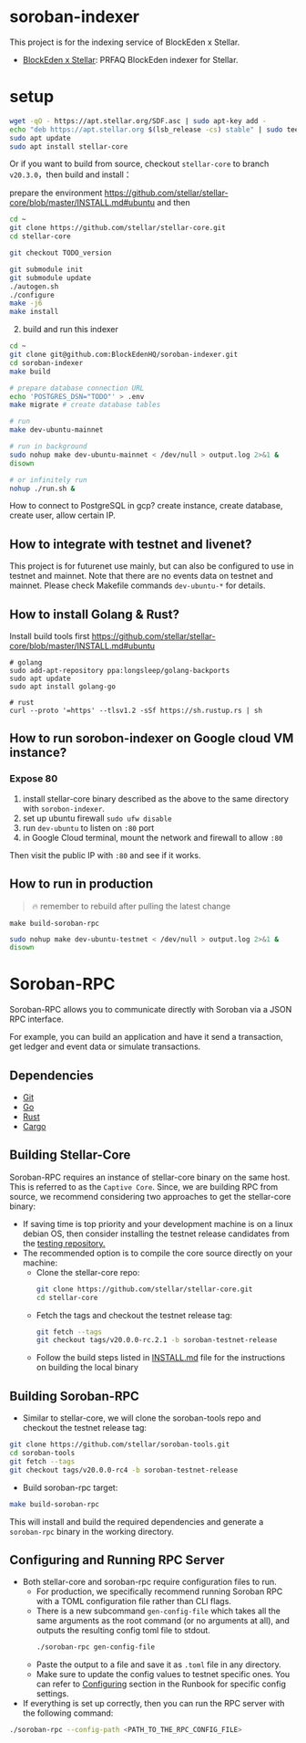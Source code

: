 # soroban-indexer

This project is for the indexing service of BlockEden x Stellar.
- [BlockEden x Stellar](https://docs.google.com/document/d/1hXvILdI2SKhgR3cv_xVVdVevI1U4dEsaYgzeFy0XwpU/edit?pli=1): PRFAQ BlockEden indexer for Stellar.


# setup

```bash
wget -qO - https://apt.stellar.org/SDF.asc | sudo apt-key add -
echo "deb https://apt.stellar.org $(lsb_release -cs) stable" | sudo tee -a /etc/apt/sources.list.d/SDF.list
sudo apt update
sudo apt install stellar-core
```

Or if you want to build from source, checkout `stellar-core` to branch `v20.3.0`，then build and install：

prepare the environment https://github.com/stellar/stellar-core/blob/master/INSTALL.md#ubuntu and then

```bash
cd ~
git clone https://github.com/stellar/stellar-core.git
cd stellar-core

git checkout TODO_version

git submodule init
git submodule update
./autogen.sh
./configure
make -j6 
make install
```



2. build and run this indexer



```bash
cd ~
git clone git@github.com:BlockEdenHQ/soroban-indexer.git
cd soroban-indexer
make build

# prepare database connection URL
echo 'POSTGRES_DSN="TODO"' > .env
make migrate # create database tables

# run
make dev-ubuntu-mainnet

# run in background
sudo nohup make dev-ubuntu-mainnet < /dev/null > output.log 2>&1 &
disown

# or infinitely run
nohup ./run.sh &
```

How to connect to PostgreSQL in gcp? create instance, create database, create user, allow certain IP.

## How to integrate with testnet and livenet?

This project is for futurenet use mainly, but can also be configured to use in testnet and mainnet. Note that there are no events data on testnet and mainnet. Please check Makefile commands `dev-ubuntu-*` for details.

## How to install Golang & Rust?

Install build tools first https://github.com/stellar/stellar-core/blob/master/INSTALL.md#ubuntu

```
# golang
sudo add-apt-repository ppa:longsleep/golang-backports
sudo apt update
sudo apt install golang-go

# rust
curl --proto '=https' --tlsv1.2 -sSf https://sh.rustup.rs | sh
```



## How to run sorobon-indexer on Google cloud VM instance?

### Expose 80

1. install stellar-core binary described as the above to the same directory with `sorobon-indexer`.
2. set up ubuntu firewall `sudo ufw disable `
3. run `dev-ubuntu` to listen on `:80` port
4. in Google Cloud terminal, mount the network and firewall to allow `:80`

Then visit the public IP with `:80` and see if it works.


## How to run in production

> 🔥 remember to rebuild after pulling the latest change


```
make build-soroban-rpc
```


```bash
sudo nohup make dev-ubuntu-testnet < /dev/null > output.log 2>&1 &
disown
```



















# Soroban-RPC

Soroban-RPC allows you to communicate directly with Soroban via a JSON RPC interface.

For example, you can build an application and have it send a transaction, get ledger and event data or simulate transactions.

## Dependencies
- [Git](https://git-scm.com/downloads)
- [Go](https://golang.org/doc/install)
- [Rust](https://www.rust-lang.org/tools/install)
- [Cargo](https://doc.rust-lang.org/cargo/getting-started/installation.html)

## Building Stellar-Core
Soroban-RPC requires an instance of stellar-core binary on the same host. This is referred to as the `Captive Core`.
Since, we are building RPC from source, we recommend considering two approaches to get the stellar-core binary:
- If saving time is top priority and your development machine is on a linux debian OS, then consider installing the
  testnet release candidates from the [testing repository.](https://apt.stellar.org/pool/unstable/s/stellar-core/)
- The recommended option is to compile the core source directly on your machine:
    - Clone the stellar-core repo:
        ```bash
        git clone https://github.com/stellar/stellar-core.git
        cd stellar-core
        ```
    - Fetch the tags and checkout the testnet release tag:
        ```bash
        git fetch --tags
        git checkout tags/v20.0.0-rc.2.1 -b soroban-testnet-release
        ```
    - Follow the build steps listed in [INSTALL.md](https://github.com/stellar/stellar-core/blob/master/INSTALL.md) file for the instructions on building the local binary

## Building Soroban-RPC
- Similar to stellar-core, we will clone the soroban-tools repo and checkout the testnet release tag:
```bash
git clone https://github.com/stellar/soroban-tools.git
cd soroban-tools
git fetch --tags
git checkout tags/v20.0.0-rc4 -b soroban-testnet-release
```
- Build soroban-rpc target:
```bash
make build-soroban-rpc
```
This will install and build the required dependencies and generate a `soroban-rpc` binary in the working directory.

## Configuring and Running RPC Server
- Both stellar-core and soroban-rpc require configuration files to run.
    - For production, we specifically recommend running Soroban RPC with a TOML configuration file rather than CLI flags.
    - There is a new subcommand `gen-config-file` which takes all the same arguments as the root command (or no arguments at all),
      and outputs the resulting config toml file to stdout.
        ```bash
        ./soroban-rpc gen-config-file
        ```
    - Paste the output to a file and save it as `.toml` file in any directory.
    - Make sure to update the config values to testnet specific ones. You can refer to [Configuring](https://docs.google.com/document/d/1SIbrFWFgju5RAsi6stDyEtgTa78VEt8f3HhqCLoySx4/edit#heading=h.80d1jdtd7ktj) section in the Runbook for specific config settings.
- If everything is set up correctly, then you can run the RPC server with the following command:
```bash
./soroban-rpc --config-path <PATH_TO_THE_RPC_CONFIG_FILE>
```
